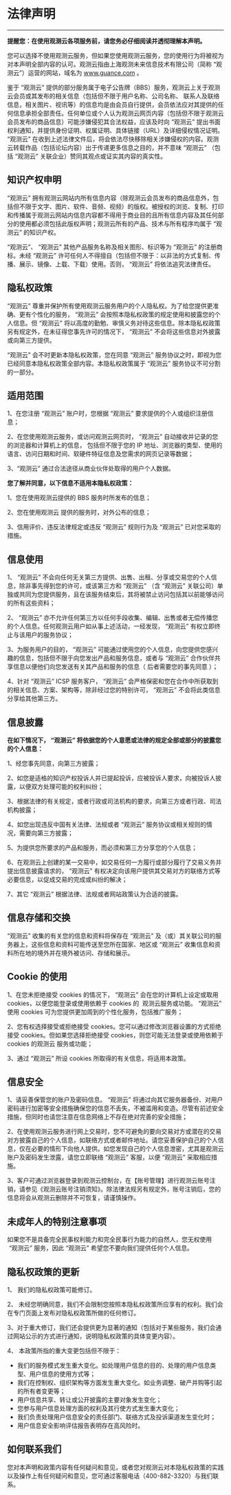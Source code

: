 # 法律声明
---

**提醒您：在使用观测云各项服务前，请您务必仔细阅读并透彻理解本声明。**

您可以选择不使用观测云服务，但如果您使用观测云服务，您的使用行为将被视为对本声明全部内容的认可。观测云指由上海观测未来信息技术有限公司（简称 “观测云”）运营的网站，域名为 www.guance.com 。

鉴于 “观测云” 提供的部分服务属于电子公告牌（BBS）服务，观测云上关于观测云会员或其发布的相关信息（包括但不限于用户名称、公司名称、 联系人及联络信息，相关图片、视讯等）的信息均是由会员自行提供，会员依法应对其提供的任何信息承担全部责任。任何单位或个人认为观测云网页内容（包括但不限于观测云会员发布的商品信息）可能涉嫌侵犯其合法权益，应该及时向 “观测云” 提出书面权利通知，并提供身份证明、权属证明、具体链接（URL）及详细侵权情况证明。 “观测云” 在收到上述法律文件后，将会依法尽快移除相关涉嫌侵权的内容。观测云转载作品（包括论坛内容）出于传递更多信息之目的，并不意味 “观测云” （包括 “观测云” 关联企业）赞同其观点或证实其内容的真实性。

## 知识产权申明

“观测云” 拥有观测云网站内所有信息内容（除观测云会员发布的商品信息外，包括但不限于文字、图片、软件、音频、视频）的版权。被授权的浏览、复制、打印和传播属于观测云网站内信息内容都不得用于商业目的且所有信息内容及其任何部分的使用都必须包括此版权声明；观测云所有的产品、技术与所有程序均属于 “观测云” 的知识产权。

“观测云”、 “观测云” 其他产品服务名称及相关图形、标识等为 “观测云” 的注册商标。未经 “观测云” 许可任何人不得擅自（包括但不限于：以非法的方式复制、传播、展示、镜像、上载、下载）使用。否则， “观测云” 将依法追究法律责任。

## 隐私权政策

“观测云” 尊重并保护所有使用观测云服务用户的个人隐私权。为了给您提供更准确、更有个性化的服务， “观测云” 会按照本隐私权政策的规定使用和披露您的个人信息。但 “观测云” 将以高度的勤勉、审慎义务对待这些信息。除本隐私权政策另有规定外，在未征得您事先许可的情况下， “观测云” 不会将这些信息对外披露或向第三方提供。

“观测云” 会不时更新本隐私权政策，您在同意 “观测云” 服务协议之时，即视为您已经同意本隐私权政策全部内容。本隐私权政策属于 “观测云” 服务协议不可分割的一部分。

## 适用范围

1、在您注册 “观测云” 账户时，您根据 “观测云” 要求提供的个人或组织注册信息；

2、在您使用观测云服务，或访问观测云网页时， “观测云” 自动接收并记录的您的浏览器和计算机上的信息， 包括但不限于您的 IP 地址、浏览器的类型、使用的语言、访问日期和时间、软硬件特征信息及您需求的网页记录等数据；

3、“观测云” 通过合法途径从商业伙伴处取得的用户个人数据。

**您了解并同意，以下信息不适用本隐私权政策：**

1、您在使用观测云提供的 BBS 服务时所发布的信息；

2、您在使用观测云 提供的服务时，对外公布的信息；

3、信用评价、违反法律规定或违反 “观测云” 规则行为及 “观测云” 已对您采取的措施。

## 信息使用

1、 “观测云” 不会向任何无关第三方提供、出售、出租、分享或交易您的个人信息，除非事先得到您的许可，或该第三方和 “观测云” （含 “观测云” 关联公司）单独或共同为您提供服务，且在该服务结束后，其将被禁止访问包括其以前能够访问的所有这些资料；

2、 “观测云” 亦不允许任何第三方以任何手段收集、编辑、出售或者无偿传播您的个人信息。任何观测云用户如从事上述活动，一经发现， “观测云” 有权立即终止与该用户的服务协议；

3、为服务用户的目的， “观测云” 可能通过使用您的个人信息，向您提供您感兴趣的信息，包括但不限于向您发出产品和服务信息，或者与 “观测云” 合作伙伴共享信息以便他们向您发送有关其产品和服务的信息（ 后者需要您的事先同意 ）；

4、针对 “观测云”  ICSP 服务客户， “观测云” 会严格保密和您在合作中所获取到的相关信息、方案、架构等，除非经过您的特别许可， “观测云” 不会将此类信息分享给其他第三方。

## 信息披露

**在如下情况下， “观测云” 将依据您的个人意愿或法律的规定全部或部分的披露您的个人信息：**

1、经您事先同意，向第三方披露；   

2、如您是适格的知识产权投诉人并已提起投诉，应被投诉人要求，向被投诉人披露，以便双方处理可能的权利纠纷； 

3、根据法律的有关规定，或者行政或司法机构的要求，向第三方或者行政、司法机构披露；      

4、如您出现违反中国有关法律、法规或者 “观测云” 服务协议或相关规则的情况，需要向第三方披露；    

5、为提供您所要求的产品和服务，而必须和第三方分享您的个人信息；

6、在观测云上创建的某一交易中，如交易任何一方履行或部分履行了交易义务并提出信息披露请求的， “观测云” 有权决定向该用户提供其交易对方的联络方式等必要信息，以促成交易的完成或纠纷的解决；    

7、其它 “观测云” 根据法律、法规或者网站政策认为合适的披露。

## 信息存储和交换

“观测云” 收集的有关您的信息和资料将保存在 “观测云” 及（或）其关联公司的服务器上，这些信息和资料可能传送至您所在国家、地区或 “观测云” 收集信息和资料所在地的境外并在境外被访问、存储和展示。

## Cookie 的使用

1、在您未拒绝接受 cookies 的情况下， “观测云” 会在您的计算机上设定或取用 cookies，以便您能登录或使用依赖于 cookies 的  观测云服务或功能。 “观测云” 使用 cookies 可为您提供更加周到的个性化服务，包括推广服务；

2、您有权选择接受或拒绝接受 cookies。您可以通过修改浏览器设置的方式拒绝接受 cookies。但如果您选择拒绝接受 cookies，则您可能无法登录或使用依赖于 cookies 的观测云 服务或功能；

3、通过 “观测云” 所设 cookies 所取得的有关信息，将适用本政策。

## 信息安全

1、请妥善保管您的账户及密码信息。 “观测云” 将通过向其它服务器备份、对用户密码进行加密等安全措施确保您的信息不丢失，不被滥用和变造。尽管有前述安全措施，但同时也请您注意在信息网络上不存在绝对完善的安全措施；

2、在使用观测云服务进行网上交易时，您不可避免的要向交易对方或潜在的交易对方披露自己的个人信息，如联络方式或者邮件地址。请您妥善保护自己的个人信息，仅在必要的情形下向他人提供。如您发现自己的个人信息泄密，尤其是观测云账户及密码发生泄露，请您立即联络 “观测云” 客服，以便 “观测云” 采取相应措施。

3、客户可通过浏览器登录到观测云控制台，在【账号管理】进行观测云账号注销，请参见《观测云账号注销须知》。除法律法规另有规定外，账号注销后，您的信息将会从观测云删除并不可恢复，请谨慎操作。

## 未成年人的特别注意事项

如果您不是具备完全民事权利能力和完全民事行为能力的自然人，您无权使用  “观测云” 服务，因此 “观测云” 希望您不要向我们提供任何个人信息。

## 隐私权政策的更新

1、 我们的隐私权政策可能修订。 

2、 未经您明确同意，我们不会限制您按照本隐私权政策所应享有的权利。我们会在专门页面上发布对隐私权政策所做的任何修订。 

3、对于重大修订，我们还会提供更为显著的通知（包括对于某些服务，我们会通过网站公示的方式进行通知，说明隐私权政策的具体变更内容）。 

4、 本政策所指的重大变更包括但不限于： 

- 我们的服务模式发生重大变化。如处理用户信息的目的、处理的用户信息类型、用户信息的使用方式等；   
- 我们在控制权、组织架构等方面发生重大变化。如业务调整、破产并购等引起的所有者变更等；    
- 用户信息共享、转让或公开披露的主要对象发生变化；      
- 您参与用户信息处理方面的权利及其行使方式发生重大变化；  
- 我们负责处理用户信息安全的责任部门、联络方式及投诉渠道发生变化时；       
- 用户信息安全影响评估报告表明存在高风险时。

## 如何联系我们

您对本声明和政策内容有任何疑问和意见，或者您对观测云对本隐私权政策的实践以及操作上有任何疑问和意见，您可通过客服电话（400-882-3320）与我们联系。

